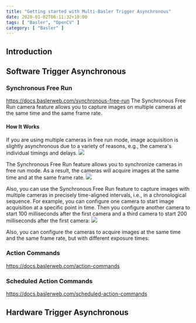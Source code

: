 ```yaml
---
title: "Getting started with Multi-Basler Trigger Asynchronous"
date: 2020-01-02T06:11:32+10:00
tags: [ "Basler", "OpenCV" ]
category: [ "Basler" ]
---
```

## Introduction

## Software Trigger Asynchronous
### Synchronous Free Run
https://docs.baslerweb.com/synchronous-free-run
The Synchronous Free Run camera feature allows you to capture images on multiple cameras at the same time and the same frame rate.

#### How It Works
If you are using multiple cameras in free run mode, image acquisition is slightly asynchronous due to a variety of reasons, e.g., the camera's individual timings and delays.
![](https://docs.baslerweb.com/images/drawing-synchronous-free-run-disabled.svg)

The Synchronous Free Run feature allows you to synchronize cameras in free run mode. As a result, the cameras will acquire images at the same time and at the same frame rate.
![](https://docs.baslerweb.com/images/drawing-synchronous-free-run-enabled.svg)

Also, you can use the Synchronous Free Run feature to capture images with multiple cameras in precisely time-aligned intervals, i.e., in a chronological sequence. For example, you can configure one camera to start image acquisition at a specific point in time. Then you configure another camera to start 100 milliseconds after the first camera and a third camera to start 200 milliseconds after the first camera:
![](https://docs.baslerweb.com/images/drawing-synchronous-free-run-enabled-2.svg)

Also, you can configure the cameras to acquire images at the same time and the same frame rate, but with different exposure times:



### Action Commands
https://docs.baslerweb.com/action-commands

### Scheduled Action Commands
https://docs.baslerweb.com/scheduled-action-commands

## Hardware Trigger Asynchronous

